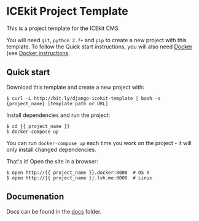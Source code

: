 # ICEkit Project Template

This is a project template for the ICEkit CMS.

You will need `git`, `python 2.7+` and `pip` to create a new project with this
template. To follow the Quick start instructions, you will also need [Docker] (see [Docker instructions].

## Quick start

Download this template and create a new project with:

    $ curl -L http://bit.ly/django-icekit-template | bash -s {project_name} [template path or URL]

Install dependencies and run the project:

    $ cd {{ project_name }}
    $ docker-compose up

You can run `docker-compose up` each time you work on the project - it will
only install changed dependencies.

That's it! Open the site in a browser:

    $ open http://{{ project_name }}.docker:8000  # OS X
    $ open http://{{ project_name }}.lvh.me:8000  # Linux

## Documenation

Docs can be found in the [docs](docs/index.md) folder.

[Docker]: https://www.docker.com
[Docker instructions]: docker.md
